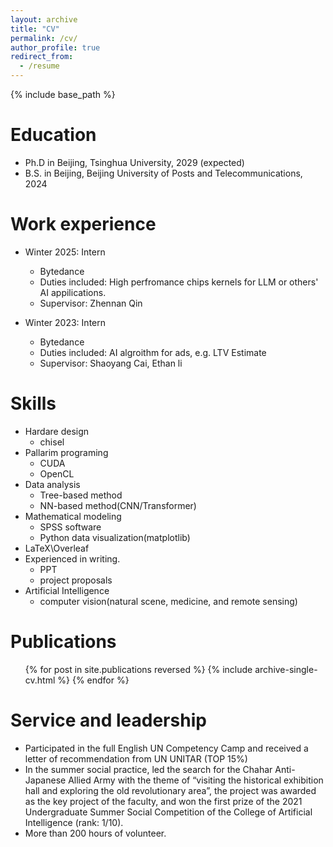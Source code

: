```yaml
---
layout: archive
title: "CV"
permalink: /cv/
author_profile: true
redirect_from:
  - /resume
---
```


{% include base_path %}

Education
======
* Ph.D in Beijing, Tsinghua University, 2029 (expected)
* B.S. in Beijing, Beijing University of Posts and Telecommunications, 2024

Work experience
======
* Winter 2025: Intern
  * Bytedance
  * Duties included: High perfromance chips kernels for LLM or others' AI appilications.
  * Supervisor: Zhennan Qin

* Winter 2023: Intern
  * Bytedance
  * Duties included: AI algroithm for ads, e.g. LTV Estimate
  * Supervisor: Shaoyang Cai, Ethan li


Skills
======
* Hardare design
  * chisel
* Pallarim programing
  * CUDA
  * OpenCL
* Data analysis
  * Tree-based method
  * NN-based method(CNN/Transformer)
  <!-- * SPSS -->
* Mathematical modeling
  * SPSS software
  * Python data visualization(matplotlib)
* LaTeX\Overleaf
* Experienced in writing.
  * PPT
  * project proposals
* Artificial Intelligence
  * computer vision(natural scene, medicine, and remote sensing)

Publications
======
  <ul>{% for post in site.publications reversed %}
    {% include archive-single-cv.html %}
  {% endfor %}</ul>
  
<!-- Talks
======
  <ul>{% for post in site.talks reversed %}
    {% include archive-single-talk-cv.html  %}
  {% endfor %}</ul>
  
Teaching
======
  <ul>{% for post in site.teaching reversed %}
    {% include archive-single-cv.html %}
  {% endfor %}</ul> -->
  
Service and leadership
======
* Participated in the full English UN Competency Camp and received a letter of recommendation from UN UNITAR (TOP 15%)
* In the summer social practice, led the search for the Chahar Anti-Japanese Allied Army with the theme of “visiting the historical exhibition hall and exploring the old revolutionary area”, the project was awarded as the key project of the faculty, and won the first prize of the 2021 Undergraduate Summer Social Competition of the College of Artificial Intelligence (rank: 1/10).
* More than 200 hours of volunteer.

